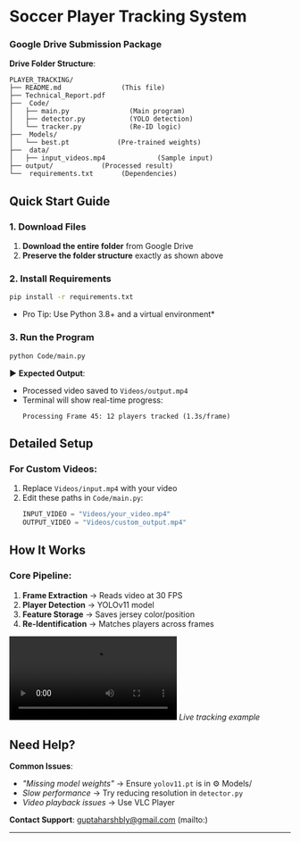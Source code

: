 
# Soccer Player Tracking System
### Google Drive Submission Package

 **Drive Folder Structure**:
```
PLAYER_TRACKING/
├── README.md               (This file)
├── Technical_Report.pdf
├──  Code/
│   ├── main.py               (Main program)
│   ├── detector.py           (YOLO detection)
│   └── tracker.py            (Re-ID logic)
├──  Models/
│   └── best.pt            (Pre-trained weights)
├──  data/
│   ├── input_videos.mp4             (Sample input)
├── output/            (Processed result)
└──  requirements.txt       (Dependencies)
```

## Quick Start Guide

### 1. Download Files
1. **Download the entire folder** from Google Drive
2. **Preserve the folder structure** exactly as shown above

### 2. Install Requirements
```bash
pip install -r requirements.txt
```
* Pro Tip: Use Python 3.8+ and a virtual environment*

### 3. Run the Program
```bash
python Code/main.py
```
▶ **Expected Output**: 
- Processed video saved to `Videos/output.mp4`
- Terminal will show real-time progress:
  ```
  Processing Frame 45: 12 players tracked (1.3s/frame)
  ```

## Detailed Setup

### For Custom Videos:
1. Replace `Videos/input.mp4` with your video
2. Edit these paths in `Code/main.py`:
   ```python
   INPUT_VIDEO = "Videos/your_video.mp4"
   OUTPUT_VIDEO = "Videos/custom_output.mp4" 
   ```


## How It Works
### Core Pipeline:
1. **Frame Extraction** → Reads video at 30 FPS
2. **Player Detection** → YOLOv11 model
3. **Feature Storage** → Saves jersey color/position
4. **Re-Identification** → Matches players across frames

![Tracking Demo](outputs/tracked_output.mp4) *Live tracking example*

##  Need Help?
**Common Issues**:
-  *"Missing model weights"* → Ensure `yolov11.pt` is in ⚙️ Models/
-  *Slow performance* → Try reducing resolution in `detector.py`
-  *Video playback issues* → Use VLC Player

 **Contact Support**: guptaharshbly@gmail.com (mailto:)

---
